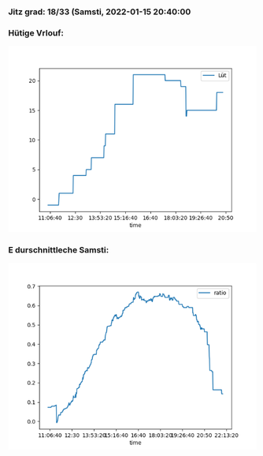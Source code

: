 ### Jitz grad: 18/33 (Samsti, 2022-01-15 20:40:00

### Hütige Vrlouf:
![Graph](Today.png)

### E durschnittleche Samsti:
![Graph](Samsti.png)